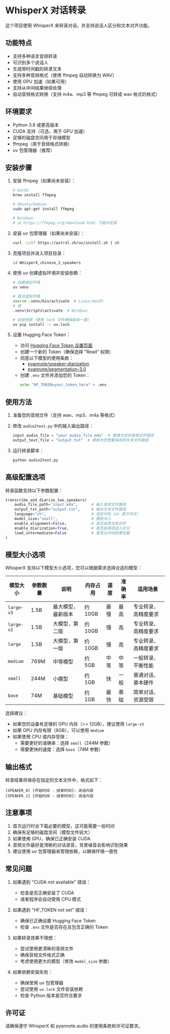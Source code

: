 # WhisperX 对话转录

这个项目使用 WhisperX 来转录对话，并支持说话人区分和文本对齐功能。

## 功能特点

- 支持多种语言音频转录
- 可识别多个说话人
- 生成带时间戳的转录文本
- 支持多种音频格式（使用 ffmpeg 自动转换为 WAV）
- 使用 GPU 加速（如果可用）
- 支持从中间结果继续处理
- 自动音频格式转换（支持 m4a、mp3 等 ffmpeg 可转成 wav 格式的格式）

## 环境要求

- Python 3.8 或更高版本
- CUDA 支持（可选，用于 GPU 加速）
- 足够的磁盘空间用于存储模型
- ffmpeg（用于音频格式转换）
- uv 包管理器（推荐）

## 安装步骤

1. 安装 ffmpeg（如果尚未安装）：
   ```bash
   # macOS
   brew install ffmpeg

   # Ubuntu/Debian
   sudo apt-get install ffmpeg

   # Windows
   # 从 https://ffmpeg.org/download.html 下载并安装
   ```

2. 安装 uv 包管理器（如果尚未安装）：
   ```bash
   curl -LsSf https://astral.sh/uv/install.sh | sh
   ```

3. 克隆项目并进入项目目录：
   ```bash
   cd WhisperX_chinese_2_speakers
   ```

4. 使用 uv 创建虚拟环境并安装依赖：
   ```bash
   # 创建虚拟环境
   uv venv
   
   # 激活虚拟环境
   source .venv/bin/activate  # Linux/macOS
   # 或
   .venv\Scripts\activate  # Windows
   
   # 安装依赖（使用 lock 文件确保版本一致）
   uv pip install -r uv.lock
   ```

5. 设置 Hugging Face Token：
   - 访问 [Hugging Face Token 设置页面](https://huggingface.co/settings/tokens)
   - 创建一个新的 Token（确保选择 "Read" 权限）
   - 同意以下模型的使用条款：
     - [pyannote/speaker-diarization](https://huggingface.co/pyannote/speaker-diarization)
     - [pyannote/segmentation-3.0](https://huggingface.co/pyannote/segmentation-3.0)
   - 创建 `.env` 文件并添加您的 Token：
     ```bash
     echo "HF_TOKEN=your_token_here" > .env
     ```

## 使用方法

1. 准备您的音频文件（支持 wav、mp3、m4a 等格式）

2. 修改 `audio2text.py` 中的输入输出路径：
   ```python
   input_audio_file = "your_audio_file.m4a"  # 替换为您的音频文件路径
   output_text_file = "output.txt"  # 替换为您想要保存的文本文件路径
   ```

3. 运行转录脚本：
   ```bash
   python audio2text.py
   ```

## 高级配置选项

转录函数支持以下参数配置：

```python
transcribe_and_diarize_two_speakers(
    audio_file_path="input.m4a",      # 输入音频文件路径
    output_txt_path="output.txt",     # 输出文本文件路径
    language="zh",                    # 语言代码（zh 表示中文）
    model_size="small",               # 模型大小
    enable_alignment=False,           # 是否启用文本对齐
    enable_diarization=True,          # 是否启用说话人区分
    load_intermediate=False           # 是否从中间结果加载
)
```

## 模型大小选项

WhisperX 支持以下模型大小选项，您可以根据需求选择合适的模型：

| 模型大小 | 参数数量 | 说明 | 内存占用 | 速度 | 准确率 | 适用场景 |
|---------|---------|------|---------|------|--------|---------|
| `large-v3` | 1.5B | 最大模型，最新版本 | 约 10GB | 最慢 | 最高 | 专业转录、高精度要求 |
| `large-v2` | 1.5B | 大模型，第二版 | 约 10GB | 慢 | 高 | 专业转录、高精度要求 |
| `large` | 1.5B | 大模型，第一版 | 约 10GB | 慢 | 高 | 专业转录、高精度要求 |
| `medium` | 769M | 中等模型 | 约 5GB | 中等 | 中等 | 一般转录、平衡性能 |
| `small` | 244M | 小模型 | 约 1GB | 快 | 一般 | 普通对话、基本硬件 |
| `base` | 74M | 基础模型 | 约 1GB | 最快 | 基础 | 简单对话、资源受限 |

选择建议：
- 如果您的设备有足够的 GPU 内存（>= 12GB），建议使用 `large-v3`
- 如果 GPU 内存有限（8GB），可以使用 `medium`
- 如果使用 CPU 或内存受限：
  - 需要更好的准确率：选择 `small`（244M 参数）
  - 需要更快的速度：选择 `base`（74M 参数）

## 输出格式

转录结果将保存在指定的文本文件中，格式如下：
```
[SPEAKER_0] [开始时间 - 结束时间]: 说话内容
[SPEAKER_1] [开始时间 - 结束时间]: 说话内容
```

## 注意事项

1. 首次运行时会下载必要的模型，这可能需要一些时间
2. 确保有足够的磁盘空间（模型文件较大）
3. 如果使用 GPU，确保已正确安装 CUDA
4. 音频文件最好是清晰的对话录音，背景噪音会影响识别效果
5. 建议使用 uv 包管理器来管理依赖，以确保环境一致性

## 常见问题

1. 如果遇到 "CUDA not available" 错误：
   - 检查是否正确安装了 CUDA
   - 或者程序会自动使用 CPU 模式

2. 如果遇到 "HF_TOKEN not set" 错误：
   - 确保已正确设置 Hugging Face Token
   - 检查 `.env` 文件是否存在且包含正确的 Token

3. 如果转录效果不理想：
   - 尝试使用更清晰的音频文件
   - 确保音频文件格式正确
   - 考虑使用更大的模型（修改 `model_size` 参数）

4. 如果依赖安装失败：
   - 确保使用 uv 包管理器
   - 尝试使用 `uv.lock` 文件安装依赖
   - 检查 Python 版本是否符合要求

## 许可证

请确保遵守 WhisperX 和 pyannote.audio 的使用条款和许可证要求。 